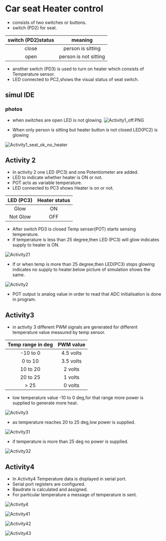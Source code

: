 # Car seat Heater control
*   consists of two switches or buttons.
*   switch (PD2) for seat.

| switch (PD2)status | meaning |
|:----:|:----:|
|close|person is sitting|
|open|person is not sitting|

*   another switch (PD3) is used to turn on heater which consists of Temperature sensor.
*   LED connected to PC2,shows the visual status of seat switch.

## simul IDE
### photos

*   when  switches are open LED is not glowing.
![Activity1_off.PNG](Activity1.PNG) 

*   When only person is sitting but heater button is not closed LED(PC2) is glowing

![Activity1_seat_ok_no_heater](Activity1_seat_switch_close.PNG)

## Activity 2

*   In activity 2 one LED (PC3) and one Potentiometer are added.
*   LED to indicate whether heater is ON or not.
*   POT acts as variable temperature.
*   LED connected to PC3 shows Heater is on or not.

|LED (PC3)|Heater status|
|:--:|:--:|
|Glow|ON|
|Not Glow|OFF|

*   After switch PD3 is closed Temp senser(POT) starts sensing temperature.
*   If temperature is less than 25 degree,then LED (PC3) will glow indicates supply to heater is ON.

![Activity21](Activity2_sw2_close_templow.PNG) 
*   If or when temp is more than 25 degree,then LED(PC3) stops glowing indicates no supply to heater.below picture of simulation shows the same.

![Activity2](Activity2_sw2_close_temphigh.PNG) 

*   POT output is analog value in order to read that ADC initialisation is done in program.

## Activity3

*   in activity 3 different PWM signals are generated for different temperature value measured by temp sensor.

|Temp range in deg |PWM value|
|:---:|:--:|
|-10 to 0| 4.5 volts|
|0 to 10|   3.5 volts|
|10 to 20|  2 volts|
|20 to 25|  1 volts|
| > 25| 0 volts|

*   low temperature value -10 to 0 deg,for that range more power is supplied to generate more heat.

![Activity3](Activity3lowtemp.PNG)
*   as temperature reaches 20 to 25 deg,low power is supplied.

![Activity31](Activity3mediumtemp.PNG)
*   if temperature is more than 25 deg no power is supplied.

![Activity32](Activity3hightemp.PNG)

## Activity4

*   In Activity4 Temperature data is displayed in serial port.
*   Serial port registers are configured.
*   Baudrate is calculated and assigned.
*   For particular temperature a message of temperature is sent.

![Activity4](Activity4lowtemp.PNG)

![Activity41](Activity4med1temp.PNG)

![Activity42](Activity4med2temp.PNG)

![Activity43](Activity4hightemp.PNG)

